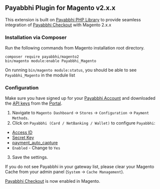 ## Payabbhi Plugin for Magento v2.x.x

This extension is built on [Payabbhi PHP Library](https://github.com/payabbhi/payabbhi-php) to provide seamless integration of [Payabbhi Checkout](https://payabbhi.com/docs/checkout) with Magento 2.x.x


### Installation via Composer


Run the following commands from Magento installation root directory.

```
composer require payabbhi/magento2
bin/magento module:enable Payabbhi_Magento
```
On running `bin/magento module:status`, you should be able to see `Payabbhi_Magento` in the module list


### Configuration

Make sure you have signed up for your [Payabbhi Account](https://payabbhi.com/docs/account) and downloaded the [API keys](https://payabbhi.com/docs/account/#api-keys) from the [Portal](https://payabbhi.com/portal).

1. Navigate to `Magento Dashboard` -> `Stores` -> `Configuration` -> `Payment Methods`.
2. Click on `Payabbhi (Card / NetBanking / Wallet)` to configure `Payabbhi`:
  - [Access ID](https://payabbhi.com/docs/account/#api-keys)
  - [Secret Key](https://payabbhi.com/docs/account/#api-keys)
  - [payment_auto_capture](https://payabbhi.com/docs/api/#create-an-order)
  - `Enabled` - Change to `Yes`
3. Save the settings.

If you do not see Payabbhi in your gateway list, please clear your Magento Cache from your admin
panel (`System` -> `Cache Management`).

[Payabbhi Checkout](https://payabbhi.com/docs/checkout) is now enabled in Magento.
